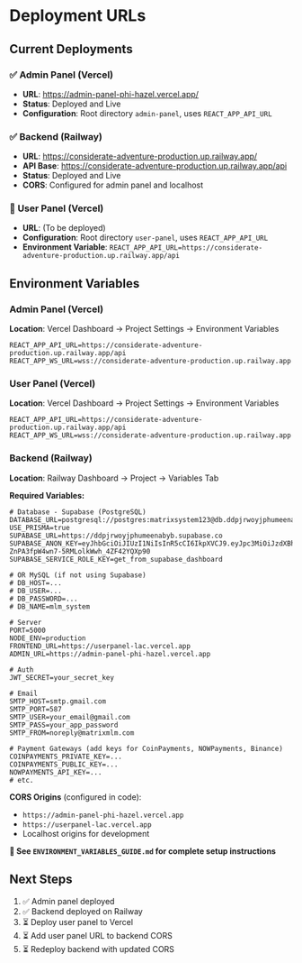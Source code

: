 # Deployment URLs

## Current Deployments

### ✅ Admin Panel (Vercel)
- **URL**: https://admin-panel-phi-hazel.vercel.app/
- **Status**: Deployed and Live
- **Configuration**: Root directory `admin-panel`, uses `REACT_APP_API_URL`

### ✅ Backend (Railway)
- **URL**: https://considerate-adventure-production.up.railway.app/
- **API Base**: https://considerate-adventure-production.up.railway.app/api
- **Status**: Deployed and Live
- **CORS**: Configured for admin panel and localhost

### 🚀 User Panel (Vercel)
- **URL**: (To be deployed)
- **Configuration**: Root directory `user-panel`, uses `REACT_APP_API_URL`
- **Environment Variable**: `REACT_APP_API_URL=https://considerate-adventure-production.up.railway.app/api`

## Environment Variables

### Admin Panel (Vercel)
**Location**: Vercel Dashboard → Project Settings → Environment Variables
```
REACT_APP_API_URL=https://considerate-adventure-production.up.railway.app/api
REACT_APP_WS_URL=wss://considerate-adventure-production.up.railway.app
```

### User Panel (Vercel)
**Location**: Vercel Dashboard → Project Settings → Environment Variables
```
REACT_APP_API_URL=https://considerate-adventure-production.up.railway.app/api
REACT_APP_WS_URL=wss://considerate-adventure-production.up.railway.app
```

### Backend (Railway)
**Location**: Railway Dashboard → Project → Variables Tab

**Required Variables:**
```env
# Database - Supabase (PostgreSQL)
DATABASE_URL=postgresql://postgres:matrixsystem123@db.ddpjrwoyjphumeenabyb.supabase.co:5432/postgres
USE_PRISMA=true
SUPABASE_URL=https://ddpjrwoyjphumeenabyb.supabase.co
SUPABASE_ANON_KEY=eyJhbGciOiJIUzI1NiIsInR5cCI6IkpXVCJ9.eyJpc3MiOiJzdXBhYmFzZSIsInJlZiI6ImRkcGpyd295anBodW1lZW5hYnliIiwicm9sZSI6ImFub24iLCJpYXQiOjE3NjE5OTE4OTMsImV4cCI6MjA3NzU2Nzg5M30.zWME9ah-ZnPA3fpW4wn7-5RMLolkWwh_4ZF42YQXp90
SUPABASE_SERVICE_ROLE_KEY=get_from_supabase_dashboard

# OR MySQL (if not using Supabase)
# DB_HOST=...
# DB_USER=...
# DB_PASSWORD=...
# DB_NAME=mlm_system

# Server
PORT=5000
NODE_ENV=production
FRONTEND_URL=https://userpanel-lac.vercel.app
ADMIN_URL=https://admin-panel-phi-hazel.vercel.app

# Auth
JWT_SECRET=your_secret_key

# Email
SMTP_HOST=smtp.gmail.com
SMTP_PORT=587
SMTP_USER=your_email@gmail.com
SMTP_PASS=your_app_password
SMTP_FROM=noreply@matrixmlm.com

# Payment Gateways (add keys for CoinPayments, NOWPayments, Binance)
COINPAYMENTS_PRIVATE_KEY=...
COINPAYMENTS_PUBLIC_KEY=...
NOWPAYMENTS_API_KEY=...
# etc.
```

**CORS Origins** (configured in code):
- `https://admin-panel-phi-hazel.vercel.app`
- `https://userpanel-lac.vercel.app`
- Localhost origins for development

**📖 See `ENVIRONMENT_VARIABLES_GUIDE.md` for complete setup instructions**

## Next Steps

1. ✅ Admin panel deployed
2. ✅ Backend deployed on Railway
3. ⏳ Deploy user panel to Vercel
4. ⏳ Add user panel URL to backend CORS
5. ⏳ Redeploy backend with updated CORS

